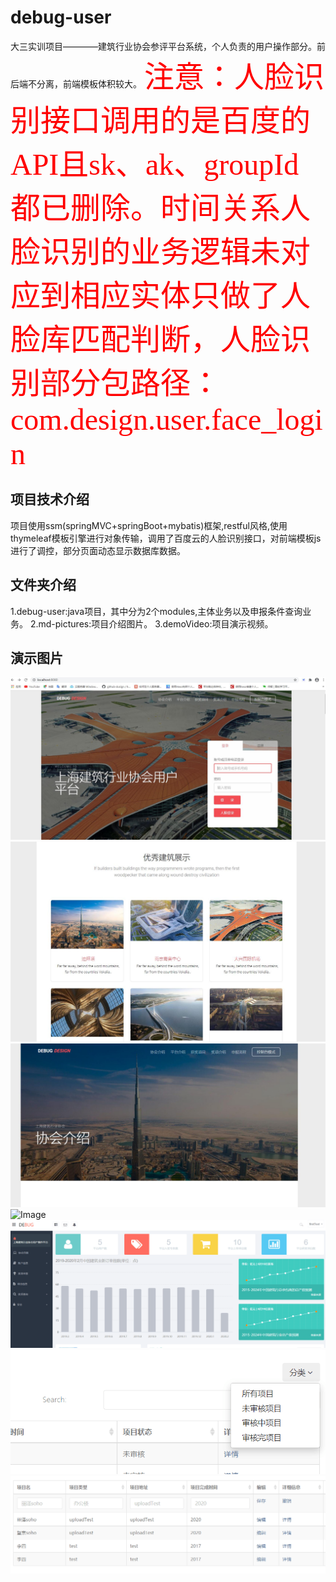 # debug-user
大三实训项目————建筑行业协会参评平台系统，个人负责的用户操作部分。前后端不分离，前端模板体积较大。
<font color=ff0000 size=12 face="宋体">注意：人脸识别接口调用的是百度的API且sk、ak、groupId都已删除。时间关系人脸识别的业务逻辑未对应到相应实体只做了人脸库匹配判断，人脸识别部分包路径：com.design.user.face_login</font>

## 项目技术介绍
项目使用ssm(springMVC+springBoot+mybatis)框架,restful风格,使用thymeleaf模板引擎进行对象传输，调用了百度云的人脸识别接口，对前端模板js进行了调控，部分页面动态显示数据库数据。

## 文件夹介绍
1.debug-user:java项目，其中分为2个modules,主体业务以及申报条件查询业务。
2.md-pictures:项目介绍图片。
3.demoVideo:项目演示视频。

## 演示图片
![Image](https://github.com/raineddown/debug-user/blob/master/md-pictures/1.png)
![Image](https://github.com/raineddown/debug-user/blob/master/md-pictures/2.png)
![Image](https://github.com/raineddown/debug-user/blob/master/md-pictures/3.png)
![Image](https://github.com/raineddown/debug-user/blob/master/md-pictures/4.png)
![Image](https://github.com/raineddown/debug-user/blob/master/md-pictures/5.png)
![Image](https://github.com/raineddown/debug-user/blob/master/md-pictures/6.png)
![Image](https://github.com/raineddown/debug-user/blob/master/md-pictures/7.png)
